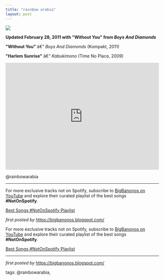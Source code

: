 ```yaml
---
title: "rainbow arabia"
layout: post
---
```

 <!-- Rainbow Arabia -->
<img src="https://i.scdn.co/image/ab67616d00001e02f513005d473cef4ef16e3352" /> <p><strong>Updated February 28, 2011 with "Without You" from <em>Boys And Diamonds</em></strong></p> <p><strong>"Without You"</strong> â€“ <em>Boys And Diamonds</em> (Kompakt, 2011)</p>
<p><strong>"Harlem Sunrise"</strong> â€“ <em>Kabukimono</em> (Time No Place, 2009)</p> <iframe src="https://open.spotify.com/embed/playlist/5tR3GOieoGRvkcFdQPv67F?utm_source=generator" width="100%" height="352" frameBorder="0" allowfullscreen="" allow="autoplay; clipboard-write; encrypted-media; fullscreen; picture-in-picture" loading="lazy"></iframe> <p>@rainbowarabia</p> <hr /><!-- Footer -->
<p>For more exclusive tracks not on Spotify, subscribe to <a href="https://www.youtube.com/@BigBanonos" target="_blank">BigBanonos on YouTube</a> and explore their curated playlist of the best songs <strong>#NotOnSpotify</strong>.</p> <p><a href="https://www.youtube.com/playlist?list=PLtuNtuTatqI0kFahUCbtbfenC_ET5O_tr" target="_blank">Best Songs #NotOnSpotify Playlist</a></p> <p><em>first posted by</em> <a href="https://bigbanonos.blogspot.com/" rel="noopener" target="_new">https://bigbanonos.blogspot.com/</a></p>


<!--Subscribe and Playlist Links-->
<div>
    <p>For more exclusive tracks not on Spotify, subscribe to <a href="https://www.youtube.com/@BigBanonos" target="_blank">BigBanonos on YouTube</a> and explore their curated playlist of the best songs <strong>#NotOnSpotify</strong>.</p>
    <p><a href="https://www.youtube.com/playlist?list=PLtuNtuTatqI0kFahUCbtbfenC_ET5O_tr" target="_blank">Best Songs #NotOnSpotify Playlist<br /></a></p></div>

<hr />

<p><em>first posted by</em> <a href="https://bigbanonos.blogspot.com/" rel="noopener" target="_new">https://bigbanonos.blogspot.com/</a></p>

<p>tags: @rainbowarabia,</p>
